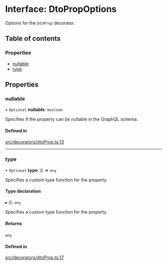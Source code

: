 # Interface: DtoPropOptions

Options for the `DtoProp` decorator.

## Table of contents

### Properties

- [nullable](DtoPropOptions.md#nullable)
- [type](DtoPropOptions.md#type)

## Properties

### nullable

• `Optional` **nullable**: `boolean`

Specifies if the property can be nullable in the GraphQL schema.

#### Defined in

[src/decorators/dtoProp.ts:13](https://github.com/choresh/nestjs-query-simple/blob/3e0ba8f/packages/nestjs-query-simple/src/decorators/dtoProp.ts#L13)

___

### type

• `Optional` **type**: () => `any`

Specifies a custom type function for the property.

#### Type declaration

▸ (): `any`

Specifies a custom type function for the property.

##### Returns

`any`

#### Defined in

[src/decorators/dtoProp.ts:17](https://github.com/choresh/nestjs-query-simple/blob/3e0ba8f/packages/nestjs-query-simple/src/decorators/dtoProp.ts#L17)
